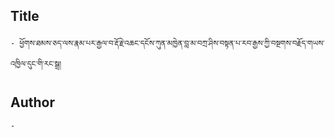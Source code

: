 ## Title
	- ཕྱོགས་ཐམས་ཅད་ལས་རྣམ་པར་རྒྱལ་བ་རྡོ་རྗེ་འཆང་དངོས་ཀུན་མཁྱེན་བླ་མ་བཀྲ་ཤིས་བསྟན་པ་རབ་རྒྱས་ཀྱི་བསྔགས་བརྗོད་གཡས་འཁྱིལ་དུང་གི་རང་སྒྲ།

## Author
	- 

